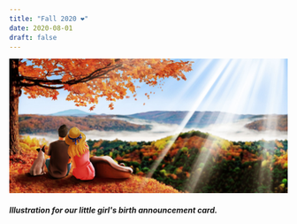 ```yaml
---
title: "Fall 2020 ❤️"
date: 2020-08-01
draft: false
---
```


![image1](bienvenue_camille-001.jpg)

##### Illustration for our little girl's birth announcement card.